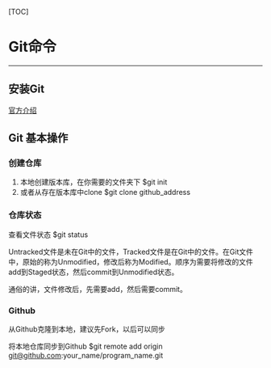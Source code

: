 [TOC]

# Git命令

---
## 安装Git

[官方介绍](<https://git-scm.com/book/en/v2>)



## Git 基本操作

### 创建仓库

1. 本地创建版本库，在你需要的文件夹下 $git init
2. 或者从存在版本库中clone  $git clone github_address

### 仓库状态

查看文件状态 $git status

Untracked文件是未在Git中的文件，Tracked文件是在Git中的文件。在Git文件中，原始的称为Unmodified，修改后称为Modified。顺序为需要将修改的文件add到Staged状态，然后commit到Unmodified状态。

通俗的讲，文件修改后，先需要add，然后需要commit。



### Github

从Github克隆到本地，建议先Fork，以后可以同步 

将本地仓库同步到Github 	$git remote add origin git@github.com:your_name/program_name.git





